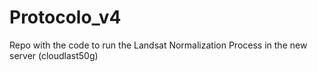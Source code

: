 # Protocolo_v4
Repo with the code to run the Landsat Normalization Process in the new server (cloudlast50g)
